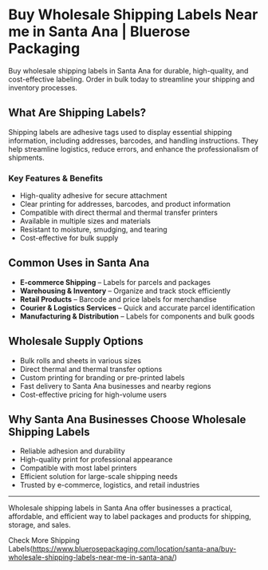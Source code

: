 # Buy Wholesale Shipping Labels Near me in Santa Ana | Bluerose Packaging

Buy wholesale shipping labels in Santa Ana for durable, high-quality, and cost-effective labeling. Order in bulk today to streamline your shipping and inventory processes.

## What Are Shipping Labels?

Shipping labels are adhesive tags used to display essential shipping information, including addresses, barcodes, and handling instructions. They help streamline logistics, reduce errors, and enhance the professionalism of shipments.

### Key Features & Benefits

- High-quality adhesive for secure attachment  
- Clear printing for addresses, barcodes, and product information  
- Compatible with direct thermal and thermal transfer printers  
- Available in multiple sizes and materials  
- Resistant to moisture, smudging, and tearing  
- Cost-effective for bulk supply  

## Common Uses in Santa Ana

- **E-commerce Shipping** – Labels for parcels and packages  
- **Warehousing & Inventory** – Organize and track stock efficiently  
- **Retail Products** – Barcode and price labels for merchandise  
- **Courier & Logistics Services** – Quick and accurate parcel identification  
- **Manufacturing & Distribution** – Labels for components and bulk goods  

## Wholesale Supply Options

- Bulk rolls and sheets in various sizes  
- Direct thermal and thermal transfer options  
- Custom printing for branding or pre-printed labels  
- Fast delivery to Santa Ana businesses and nearby regions  
- Cost-effective pricing for high-volume users  

## Why Santa Ana Businesses Choose Wholesale Shipping Labels

- Reliable adhesion and durability  
- High-quality print for professional appearance  
- Compatible with most label printers  
- Efficient solution for large-scale shipping needs  
- Trusted by e-commerce, logistics, and retail industries  

---

Wholesale shipping labels in Santa Ana offer businesses a practical, affordable, and efficient way to label packages and products for shipping, storage, and sales.

Check More Shipping Labels(https://www.bluerosepackaging.com/location/santa-ana/buy-wholesale-shipping-labels-near-me-in-santa-ana/) 
